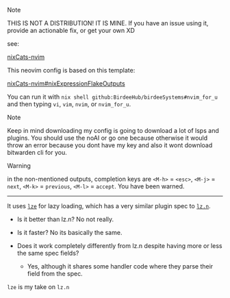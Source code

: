 > [!NOTE]
> THIS IS NOT A DISTRIBUTION! IT IS MINE.
> If you have an issue using it, provide an actionable fix, or get your own XD

see:

[nixCats-nvim](https://github.com/BirdeeHub/nixCats-nvim)

This neovim config is based on this template:

[nixCats-nvim#nixExpressionFlakeOutputs](https://github.com/BirdeeHub/nixCats-nvim/tree/main/nix/templates/nixExpressionFlakeOutputs)

You can run it with `nix shell github:BirdeeHub/birdeeSystems#nvim_for_u` and then typing `vi`, `vim`, `nvim`, or `nvim_for_u`.

> [!NOTE]
> Keep in mind downloading my config is going to download a lot of lsps and plugins.
> You should use the noAI or go one because otherwise it would throw an error because you dont have my key and also it wont download bitwarden cli for you.


> [!WARNING]
> in the non-mentioned outputs,
> completion keys are `<M-h>` = `<esc>`, `<M-j>` = `next`, `<M-k>` = `previous`, `<M-l>` = `accept`.
> You have been warned.

---

It uses [`lze`](https://github.com/BirdeeHub/lze) for lazy loading, which has a very similar plugin spec to [`lz.n`](https://github.com/nvim-neorocks/lz.n).

- Is it better than lz.n? No not really.

- Is it faster? No its basically the same.

- Does it work completely differently from lz.n despite having more or less
the same spec fields?
  - Yes, although it shares some handler code where they parse their field from the spec.

`lze` is my take on `lz.n`
